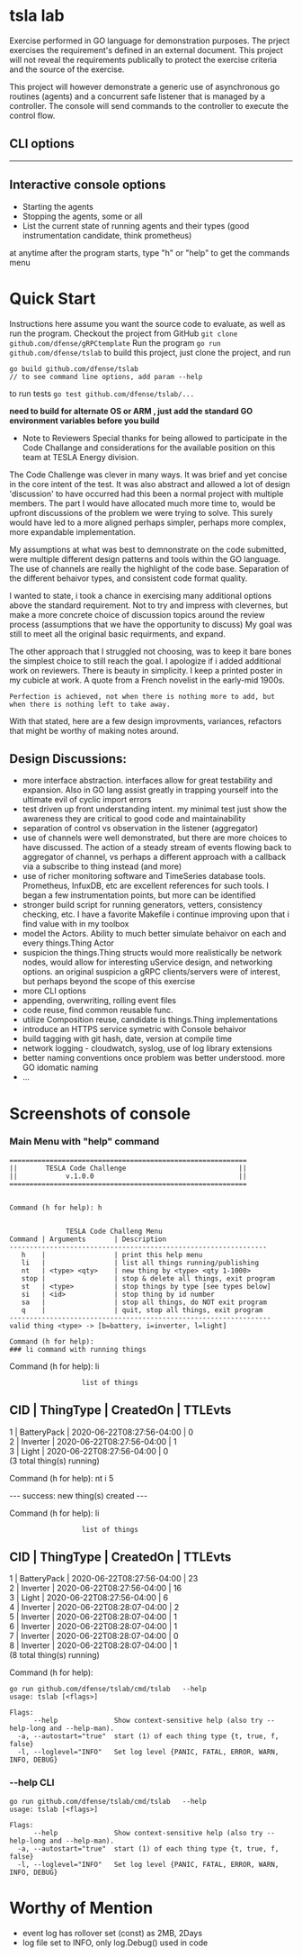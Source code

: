 # tsla lab
Exercise performed in GO language for demonstration purposes. The prject exercises the requirement's defined in an external document. This project will not reveal the requirements publically to protect the exercise criteria and the source of the exercise.

This project will however demonstrate a generic use of asynchronous go routines (agents) and a concurrent safe listener that is managed by a controller. The console will send commands to the controller to execute the control flow. 

## CLI options
------
<fill in here>

## Interactive console options
* Starting the agents 
* Stopping the agents, some or all
* List the current state of running agents and their types (good instrumentation candidate, think prometheus)

at anytime after the program starts, type "h" or "help" to get the commands menu

# Quick Start
Instructions here assume you want the source code to evaluate, as well as run the program.
Checkout the project from GitHub
```git clone github.com/dfense/gRPCtemplate```
Run the program
 ```go run github.com/dfense/tslab```
to build this project, just clone the project, and run  
```
go build github.com/dfense/tslab
// to see command line options, add param --help
```  
to run tests
```go test github.com/dfense/tslab/...```


**need to build for alternate OS or ARM , just add the standard GO environment variables before you build**

* Note to Reviewers
Special thanks for being allowed to participate in the Code Challange and considerations for the available position on this team at TESLA Energy division. 

The Code Challenge was clever in many ways. It was brief and yet concise in the core intent of the test. It was also abstract and allowed a lot of design 'discussion' to have occurred had this been a normal project with multiple members. The part I would have allocated much more time to, would be upfront discussions of the problem we were trying to solve. This surely would have led to a more aligned perhaps simpler, perhaps more complex, more expandable implementation. 

My assumptions at what was best to demnonstrate on the code submitted, were multiple different design patterns and tools within the GO language. The use of channels are really the highlight of the code base. Separation of the different behaivor types, and consistent code format quality. 

I wanted to state, i took a chance in exercising many additional options above the standard requirement. Not to try and impress with clevernes, but make a more concrete choice of discussion topics around the review process (assumptions that we have the opportunity to discuss) My goal was still to meet all the original basic requirments, and expand.

The other approach that I struggled not choosing, was to keep it bare bones the simplest choice to still reach the goal. I apologize if i added additional work on reviewers. There is beauty in simplicity. I keep a printed poster in my cubicle at work. A quote from a French novelist in the early-mid 1900s. 

`Perfection is achieved, not when there is nothing more to add, but when there is nothing left to take away.`

With that stated, here are a few design improvments, variances, refactors that might be worthy of making notes around. 

## Design Discussions: 
* more interface abstraction. interfaces allow for great testability and expansion. Also in GO lang assist greatly in trapping yourself into the ultimate evil of cyclic import errors 
* test driven up front understanding intent. my minimal test just show the awareness they are critical to good code and maintainability
* separation of control vs observation in the listener (aggregator)
* use of channels were well demonstrated, but there are more choices to have discussed. The action of a steady stream of events flowing back to aggregator of channel, vs perhaps a different approach with a callback via a subscribe to thing instead (and more)
* use of richer monitoring software and TimeSeries database tools. Prometheus, InfuxDB, etc are excellent references for such tools. I began a few instrumentation points, but more can be identified
* stronger build script for running generators, vetters, consistency checking, etc. I have a favorite Makefile i continue improving upon that i find value with in my toolbox
* model the Actors. Ability to much better simulate behaivor on each and every things.Thing Actor
* suspicion the things.Thing structs would more realistically be network nodes, would allow for interesting uService design, and networking options. an original suspicion a gRPC clients/servers were of interest, but perhaps beyond the scope of this exercise
* more CLI options
* appending, overwriting, rolling event files
* code reuse, find common reusable func. 
* utilize Composition reuse, candidate is things.Thing implementations
* introduce an HTTPS service symetric with Console behaivor
* build tagging with git hash, date, version at compile time
* network logging - cloudwatch, syslog, use of log library extensions
* better naming conventions once problem was better understood. more GO idomatic naming
* ...

# Screenshots of console
### Main Menu with "help" command
```
===========================================================
||       TESLA Code Challenge                            ||
||            v.1.0.0                                    ||
===========================================================


Command (h for help): h


              TESLA Code Challeng Menu
Command | Arguments       | Description 
----------------------------------------------------------------
   h    |                 | print this help menu
   li   |                 | list all things running/publishing
   nt   | <type> <qty>    | new thing by <type> <qty 1-1000>
   stop |                 | stop & delete all things, exit program 
   st   | <type>          | stop things by type [see types below]
   si   | <id>            | stop thing by id number
   sa   |                 | stop all things, do NOT exit program
   q    |                 | quit, stop all things, exit program
-----------------------------------------------------------------
valid thing <type> -> [b=battery, i=inverter, l=light]

Command (h for help): 
### li command with running things
```
Command (h for help): li

                      list of things                              
 CID     | ThingType        | CreatedOn                 | TTLEvts    
-----------------------------------------------------------------------
 1      | BatteryPack       | 2020-06-22T08:27:56-04:00 | 0         
 2      | Inverter          | 2020-06-22T08:27:56-04:00 | 1         
 3      | Light             | 2020-06-22T08:27:56-04:00 | 0         
(3 total thing(s) running) 

Command (h for help): nt i 5

--- success: new thing(s) created ---

Command (h for help): li

                      list of things                              
 CID     | ThingType        | CreatedOn                 | TTLEvts    
-----------------------------------------------------------------------
 1      | BatteryPack       | 2020-06-22T08:27:56-04:00 | 23        
 2      | Inverter          | 2020-06-22T08:27:56-04:00 | 16        
 3      | Light             | 2020-06-22T08:27:56-04:00 | 6         
 4      | Inverter          | 2020-06-22T08:28:07-04:00 | 2         
 5      | Inverter          | 2020-06-22T08:28:07-04:00 | 1         
 6      | Inverter          | 2020-06-22T08:28:07-04:00 | 1         
 7      | Inverter          | 2020-06-22T08:28:07-04:00 | 0         
 8      | Inverter          | 2020-06-22T08:28:07-04:00 | 1         
(8 total thing(s) running) 

Command (h for help): 
```
go run github.com/dfense/tslab/cmd/tslab   --help
usage: tslab [<flags>]

Flags:
      --help              Show context-sensitive help (also try --help-long and --help-man).
  -a, --autostart="true"  start (1) of each thing type {t, true, f, false}
  -l, --loglevel="INFO"   Set log level {PANIC, FATAL, ERROR, WARN, INFO, DEBUG}
```

### --help CLI
```
go run github.com/dfense/tslab/cmd/tslab   --help
usage: tslab [<flags>]

Flags:
      --help              Show context-sensitive help (also try --help-long and --help-man).
  -a, --autostart="true"  start (1) of each thing type {t, true, f, false}
  -l, --loglevel="INFO"   Set log level {PANIC, FATAL, ERROR, WARN, INFO, DEBUG}
```

# Worthy of Mention
* event log has rollover set (const) as 2MB, 2Days
* log file set to INFO, only log.Debug() used in code